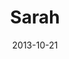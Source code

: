 ---
layout: media
category: media
title: "Sarah"
date: 2013-10-21
description: "Kingdom Come Story - Wk 1"
video: "https://s3.amazonaws.com/crossroadsvideomessages/kingdom_come_wk1_intv_sarah.mp4"
video-poster: "http://s3.amazonaws.com/crossroads-media/images/legacy/content/ki_sarah_still.jpg"
---